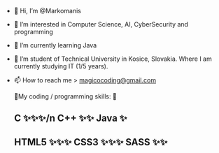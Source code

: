 - 👋 Hi, I’m @Markomanis
- 👀 I’m interested in Computer Science, AI, CyberSecurity and programming
- 🌱 I’m currently learning Java
- 💞️ I’m student of Technical University in Kosice, Slovakia. Where I am currently studying IT (1/5 years).
- 📫 How to reach me > magicocoding@gmail.com 

  🌱My coding / programming skills: 🌱
  
  
  C      ✨✨✨/n
  C++    ✨✨
  Java   ✨
  --------------------
  HTML5 ✨✨✨
  CSS3  ✨✨✨
  SASS   ✨✨
  --------------------
  
  
<!---
Markomanis/Markomanis is a ✨ special ✨ repository because its `README.md` (this file) appears on your GitHub profile.
You can click the Preview link to take a look at your changes.
--->

